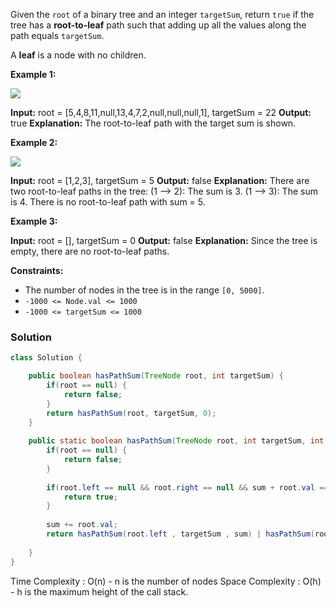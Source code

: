 
Given the `root` of a binary tree and an integer `targetSum`, return `true` if the tree has a **root-to-leaf** path such that adding up all the values along the path equals `targetSum`.

A **leaf** is a node with no children.

**Example 1:**

![](https://assets.leetcode.com/uploads/2021/01/18/pathsum1.jpg)

**Input:** root = [5,4,8,11,null,13,4,7,2,null,null,null,1], targetSum = 22
**Output:** true
**Explanation:** The root-to-leaf path with the target sum is shown.

**Example 2:**

![](https://assets.leetcode.com/uploads/2021/01/18/pathsum2.jpg)

**Input:** root = [1,2,3], targetSum = 5
**Output:** false
**Explanation:** There are two root-to-leaf paths in the tree:
(1 --> 2): The sum is 3.
(1 --> 3): The sum is 4.
There is no root-to-leaf path with sum = 5.

**Example 3:**

**Input:** root = [], targetSum = 0
**Output:** false
**Explanation:** Since the tree is empty, there are no root-to-leaf paths.

**Constraints:**

- The number of nodes in the tree is in the range `[0, 5000]`.
- `-1000 <= Node.val <= 1000`
- `-1000 <= targetSum <= 1000`

### Solution

```java
class Solution {

	public boolean hasPathSum(TreeNode root, int targetSum) {
		if(root == null) {
			return false;
		}
		return hasPathSum(root, targetSum, 0);
	}
	
	public static boolean hasPathSum(TreeNode root, int targetSum, int sum) {
		if(root == null) {
			return false;
		}
		
		if(root.left == null && root.right == null && sum + root.val == targetSum) {
			return true;
		}
		
		sum += root.val;
		return hasPathSum(root.left , targetSum , sum) | hasPathSum(root.right , targetSum , sum);
	
	}
}
```

Time Complexity : O(n) - n is the number of nodes
Space Complexity : O(h) - h is the maximum height of the call stack. 